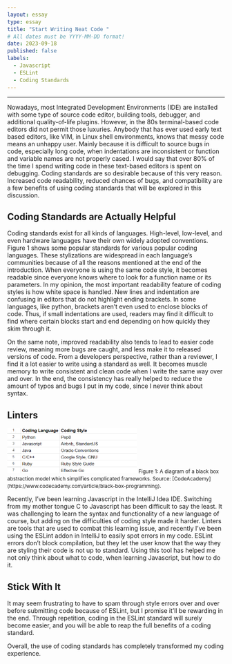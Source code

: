```yaml
---
layout: essay
type: essay
title: "Start Writing Neat Code "
# All dates must be YYYY-MM-DD format!
date: 2023-09-18
published: false
labels:
  - Javascript
  - ESLint
  - Coding Standards
---
```

<hr>
Nowadays, most Integrated Development Environments (IDE) are installed with some type of source code editor, building tools, debugger, and additional quality-of-life plugins. However, in the 80s terminal-based code editors did not permit those luxuries. Anybody that has ever used early text based editors, like VIM, in Linux shell environments, knows that messy code means an unhappy user. Mainly because it is difficult to source bugs in code, especially long code, when indentations are inconsistent or function and variable names are not properly cased. I would say that over 80% of the time I spend writing code in these text-based editors is spent on debugging. Coding standards are so desirable because of this very reason. Increased code readability, reduced chances of bugs, and compatibility are a few benefits of using coding standards that will be explored in this discussion.

## Coding Standards are Actually Helpful

Coding standards exist for all kinds of languages. High-level, low-level, and even hardware languages have their own widely adopted conventions. Figure 1 shows some popular standards for various popular coding languages. These stylizations are widespread in each language’s communities because of all the reasons mentioned at the end of the introduction. When everyone is using the same code style, it becomes readable since everyone knows where to look for a function name or its parameters. In my opinion, the most important readability feature of coding styles is how white space is handled. New lines and indentation are confusing in editors that do not highlight ending brackets. In some languages, like python, brackets aren’t even used to enclose blocks of code. Thus, if small indentations are used, readers may find it difficult to find where certain blocks start and end depending on how quickly they skim through it.

On the same note, improved readability also tends to lead to easier code review, meaning more bugs are caught, and less make it to released versions of code. From a developers perspective, rather than a reviewer, I find it a lot easier to write using a standard as well. It becomes muscle memory to write consistent and clean code when I write the same way over and over. In the end, the consistency has really helped to reduce the amount of typos and bugs I put in my code, since I never think about syntax.  


## Linters
<img width="300px" class="rounded float-start pe-4" src="../img/tab.png">
<small>Figure 1: A diagram of a black box abstraction model which simplifies complicated frameworks. Source: [CodeAcademy](https://www.codecademy.com/article/black-box-programming).</small>

 Recently, I’ve been learning Javascript in the IntelliJ Idea IDE. Switching from my mother tongue C to Javascript has been difficult to say the least. It was challenging to learn the syntax and functionality of a new language of course, but adding on the difficulties of coding style made it harder. Linters are tools that are used to combat this learning issue, and recently I’ve been using the ESLint addon in IntelliJ to easily spot errors in my code. ESLint errors don’t block compilation, but they let the user know that the way they are styling their code is not up to standard. Using this tool has helped me not only think about what to code, when learning Javascript, but how to do it.
 

## Stick With It
It may seem frustrating to have to spam through style errors over and over before submitting code because of ESLint, but I promise it’ll be rewarding in the end. Through repetition, coding in the ESLint standard will surely become easier, and you will be able to reap the full benefits of a coding standard. <br>

Overall, the use of coding standards has completely transformed my coding experience.


